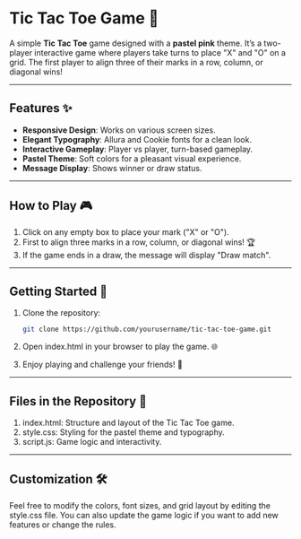 # Tic Tac Toe Game 🌷

A simple **Tic Tac Toe** game designed with a **pastel pink** theme. It’s a two-player interactive game where players take turns to place "X" and "O" on a grid. The first player to align three of their marks in a row, column, or diagonal wins!

---

## Features ✨
- **Responsive Design**: Works on various screen sizes.
- **Elegant Typography**: Allura and Cookie fonts for a clean look.
- **Interactive Gameplay**: Player vs player, turn-based gameplay.
- **Pastel Theme**: Soft colors for a pleasant visual experience.
- **Message Display**: Shows winner or draw status.

---

## How to Play 🎮
1. Click on any empty box to place your mark ("X" or "O").
2. First to align three marks in a row, column, or diagonal wins! 🏆
3. If the game ends in a draw, the message will display "Draw match".

---

## Getting Started 🚀

1. Clone the repository:
   ```bash
   git clone https://github.com/yourusername/tic-tac-toe-game.git
2. Open index.html in your browser to play the game. 🌐

3. Enjoy playing and challenge your friends! 🎉

---

## Files in the Repository 📂

1. index.html: Structure and layout of the Tic Tac Toe game.
2. style.css: Styling for the pastel theme and typography.
3. script.js: Game logic and interactivity.

--- 

## Customization 🛠️
Feel free to modify the colors, font sizes, and grid layout by editing the style.css file. You can also update the game logic if you want to add new features or change the rules.
